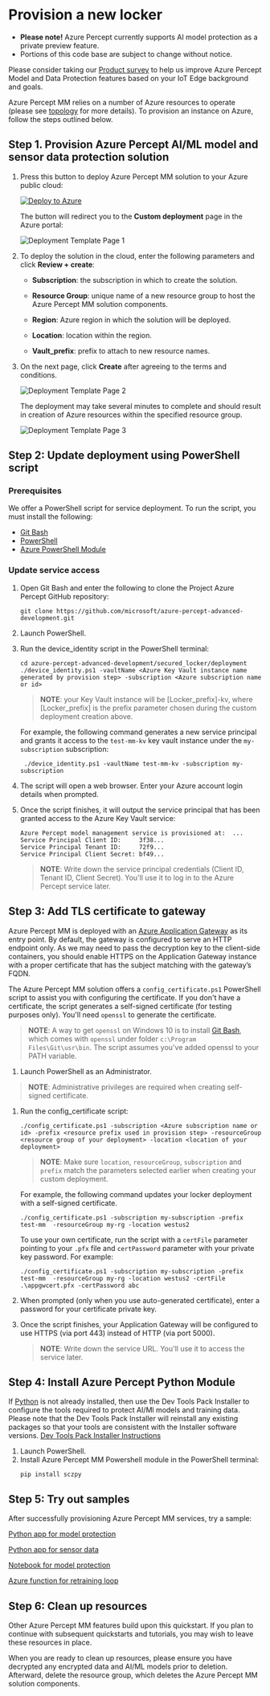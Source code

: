 # Provision a new locker


- **Please note!** Azure Percept currently supports AI model protection as a private preview feature.  
- Portions of this code base are subject to change without notice.

Please consider taking our [Product survey](https://go.microsoft.com/fwlink/?linkid=2156573) to help us improve Azure Percept Model and Data Protection features based on your IoT Edge background and goals.

Azure Percept MM relies on a number of Azure resources to operate (please see [topology](server-topology.md) for more details). To provision an instance on Azure, follow the steps outlined below.  

## Step 1. Provision Azure Percept AI/ML model and sensor data protection solution

1. Press this button to deploy Azure Percept MM solution to your Azure public cloud:

    [![Deploy to Azure](https://aka.ms/deploytoazurebutton)](https://portal.azure.com/#create/Microsoft.Template/uri/https%3A%2F%2Fraw.githubusercontent.com%2Fmicrosoft%2Fazure-percept-advanced-development%2Fmain%2Fsecured_locker%2Fdeployment%2Fazuredeploy.json)

    The button will redirect you to the **Custom deployment** page in the Azure portal:

    ![Deployment Template Page 1](./imgs/locker-deploy-template1.png)

2. To deploy the solution in the cloud, enter the following parameters and click **Review + create**:

    - <strong>Subscription</strong>: the subscription in which to create the solution.

    - <strong>Resource Group</strong>: unique name of a new resource group to host the Azure Percept MM solution components.

    - <strong>Region</strong>: Azure region in which the solution will be deployed.

    - <strong>Location</strong>: location within the region.

    - <strong>Vault_prefix</strong>: prefix to attach to new resource names.

3. On the next page, click <strong>Create</strong> after agreeing to the terms and conditions.

    ![Deployment Template Page 2](./imgs/locker-deploy-template2.png)

    The deployment may take several minutes to complete and should result in creation of Azure resources within the specified resource group.

    ![Deployment Template Page 3](./imgs/locker-deploy-template3.png)

## Step 2: Update deployment using PowerShell script

### Prerequisites

We offer a PowerShell script for service deployment. To run the script, you must install the following:

- [Git Bash](https://git-scm.com/downloads)
- [PowerShell](https://docs.microsoft.com/en-us/powershell/scripting/install/installing-powershell?view=powershell-7)
- [Azure PowerShell Module](https://docs.microsoft.com/en-us/powershell/azure/install-az-ps?view=azps-4.6.1)

### Update service access

1. Open Git Bash and enter the following to clone the Project Azure Percept GitHub repository:

    ```
   git clone https://github.com/microsoft/azure-percept-advanced-development.git
   ```

1. Launch PowerShell.

1. Run the device_identity script in the PowerShell terminal:

   ```
   cd azure-percept-advanced-development/secured_locker/deployment
   ./device_identity.ps1 -vaultName <Azure Key Vault instance name generated by provision step> -subscription <Azure subscription name or id>
   ```
    
    > **NOTE**: your Key Vault instance will be [Locker_prefix]-kv, where [Locker_prefix] is the prefix parameter chosen during the custom deployment creation above.

   For example, the following command generates a new service principal and grants it access to the ```test-mm-kv``` key vault instance under the ```my-subscription``` subscription:

   ```
    ./device_identity.ps1 -vaultName test-mm-kv -subscription my-subscription
    ```

2. The script will open a web browser. Enter your Azure account login details when prompted.

3. Once the script finishes, it will output the service principal that has been granted access to the Azure Key Vault service:

   ```
   Azure Percept model management service is provisioned at:  ...
   Service Principal Client ID:     3f38...
   Service Principal Tenant ID:     72f9...
   Service Principal Client Secret: bf49...
   ```

    > **NOTE**: Write down the service principal credentials (Client ID, Tenant ID, Client Secret). You'll use it to log in to the Azure Percept service later.

## Step 3: Add TLS certificate to gateway

Azure Percept MM is deployed with an [Azure Application Gateway](https://docs.microsoft.com/en-us/azure/application-gateway/overview) as its entry point. By default, the gateway is configured to serve an HTTP endpoint only. As we may need to pass the decryption key to the client-side containers, you should enable HTTPS on the Application Gateway instance with a proper certificate that has the subject matching with the gateway’s FQDN.

The Azure Percept MM solution offers a ```config_certificate.ps1``` PowerShell script to assist you with configuring the certificate. If you don't have a certificate, the script generates a self-signed certificate (for testing purposes only). You'll need ```openssl``` to generate the certificate.

>**NOTE**: A way to get ```openssl``` on Windows 10 is to install [Git Bash](https://git-scm.com/downloads), which comes with ```openssl``` under folder ```c:\Program Files\Git\usr\bin```. The script assumes you've added openssl to your PATH variable.

1. Launch PowerShell as an Administrator.

> **NOTE**: Administrative privileges are required when creating self-signed certificate.

1. Run the config_certificate script:

   ```
   ./config_certificate.ps1 -subscription <Azure subscription name or id> -prefix <resource prefix used in provision step> -resourceGroup <resource group of your deployment> -location <location of your deployment>
   ```

   >**NOTE**: Make sure ```location```, ```resourceGroup```, ```subscription``` and ```prefix``` match the parameters selected earlier when creating your custom deployment.

   For example, the following command updates your locker deployment with a self-signed certificate.

   ```
   ./config_certificate.ps1 -subscription my-subscription -prefix test-mm  -resourceGroup my-rg -location westus2
   ```

   To use your own certificate, run the script with a ```certFile``` parameter pointing to your ```.pfx``` file and ```certPassword``` parameter with your private key password. For example:

   ```
   ./config_certificate.ps1 -subscription my-subscription -prefix test-mm  -resourceGroup my-rg -location westus2 -certFile .\appgwcert.pfx -certPassword abc
   ```

1. When prompted (only when you use auto-generated certificate), enter a password for your certificate private key.

1. Once the script finishes, your Application Gateway will be configured to use HTTPS (via port 443) instead of HTTP (via port 5000).

   > **NOTE**: Write down the service URL. You'll use it to access the service later.

## Step 4: Install Azure Percept Python Module
If [Python](https://www.python.org/) is not already installed, then use the Dev Tools Pack Installer to configure the tools required to protect AI/Ml models and training data. Please note that the Dev Tools Pack Installer will reinstall any existing packages so that your tools are consistent with the Installer software versions.
[Dev Tools Pack Installer Instructions](https://go.microsoft.com/fwlink/?linkid=2156431)

1. Launch PowerShell.
2. Install Azure Percept MM Powershell module in the PowerShell terminal:
   ```
   pip install sczpy
   ```

## Step 5: Try out samples
After successfully provisioning Azure Percept MM services, try a sample:

[Python app for model protection](https://github.com/microsoft/azure-percept-advanced-development/tree/main/secured_locker/python-program)

[Python app for sensor data](https://github.com/microsoft/azure-percept-advanced-development/tree/main/secured_locker/python-retrain)

[Notebook for model protection](https://github.com/microsoft/azure-percept-advanced-development/tree/main/secured_locker/jupyter-basics)

[Azure function for retraining loop](https://github.com/microsoft/azure-percept-advanced-development/tree/main/secured_locker/azure-functions)

## Step 6: Clean up resources

Other Azure Percept MM features build upon this quickstart. If you plan to continue with subsequent quickstarts and tutorials, you may wish to leave these resources in place.

When you are ready to clean up resources, please ensure you have decrypted any encrypted data and AI/ML models prior to deletion. Afterward, delete the resource group, which deletes the Azure Percept MM solution components.
